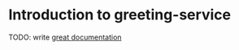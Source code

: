 # Introduction to greeting-service

TODO: write [great documentation](http://jacobian.org/writing/what-to-write/)
